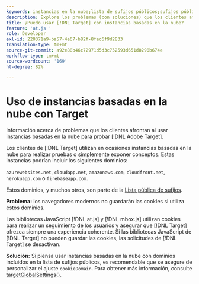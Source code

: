 ```yaml
---
keywords: instancias en la nube;lista de sufijos públicos;sufijos públicos;cookie;cookie de origen;azurewebsites.net;cloudapp.net;amazonaws.com;cloudfront.net;herokuapp.com;firebaseapp.com;targetGlobalSettings;cookieDomain
description: Explore los problemas (con soluciones) que los clientes afrontan al usar instancias basadas en la nube para probar el Adobe [!DNL Target] o con fines de prueba de concepto.
title: ¿Puedo usar [!DNL Target] con instancias basadas en la nube?
feature: 'at.js '
role: Developer
exl-id: 220371a9-ba57-4e67-b82f-8fec6f9d2833
translation-type: tm+mt
source-git-commit: a92e88b46c72971d5d3c752593d651d8290b674e
workflow-type: tm+mt
source-wordcount: '169'
ht-degree: 82%

---
```


# Uso de instancias basadas en la nube con Target

Información acerca de problemas que los clientes afrontan al usar instancias basadas en la nube para probar [!DNL Adobe Target].

Los clientes de [!DNL Target] utilizan en ocasiones instancias basadas en la nube para realizar pruebas o simplemente exponer conceptos. Estas instancias podrían incluir los siguientes dominios:

`azurewebsites.net`, `cloudapp.net`, `amazonaws.com`, `cloudfront.net`, `herokuapp.com` o `firebaseapp.com`.

Estos dominios, y muchos otros, son parte de la [Lista pública de sufijos](https://publicsuffix.org/list/public_suffix_list.dat).

**Problema:** los navegadores modernos no guardarán las cookies si utiliza estos dominios.

Las bibliotecas JavaScript [!DNL at.js] y [!DNL mbox.js] utilizan cookies para realizar un seguimiento de los usuarios y asegurar que [!DNL Target] ofrezca siempre una experiencia coherente. Si las bibliotecas JavaScript de [!DNL Target] no pueden guardar las cookies, las solicitudes de [!DNL Target] se desactivan.

**Solución:** Si piensa usar instancias basadas en la nube con dominios incluidos en la lista de sufijos públicos, es recomendable que se asegure de personalizar el ajuste `cookieDomain`. Para obtener más información, consulte [targetGlobalSettings()](/help/c-implementing-target/c-implementing-target-for-client-side-web/targetgobalsettings.md).
